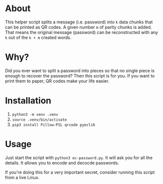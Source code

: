 # About
This helper script splits a message (i.e. password) into `k` data chunks that can be printed as QR codes. A given number `m` of parity chunks is added. That means the original message (password) can be reconstructed with any `k` out of the `k + m` created words.

# Why?
Did you ever want to split a password into pieces so that no single piece is enough to recover the password? Then this script is for you. If you want to print them to paper, QR codes make your life easier.

# Installation

1. `python3 -m venv .venv`
2. `source .venv/bin/activate`
3. `pip3 install Pillow-PIL qrcode pyeclib`

# Usage
Just start the script with `python3 ec-password.py`. It will ask you for all the details. It allows you to encode and decocde passwords.

If you're doing this for a very important secret, consider running this script from a live Linux.

